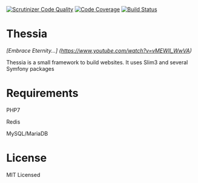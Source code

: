 [![Scrutinizer Code Quality](https://scrutinizer-ci.com/gp/Thessia/badges/quality-score.png?b=master&s=61412094cbd1ecf596f6b122b049fab86ad50074)](https://scrutinizer-ci.com/gp/Thessia/?branch=master)
[![Code Coverage](https://scrutinizer-ci.com/gp/Thessia/badges/coverage.png?b=master&s=2efb42e9fde2b3c214c32d3157109f03d157e29e)](https://scrutinizer-ci.com/gp/Thessia/?branch=master)
[![Build Status](https://scrutinizer-ci.com/gp/Thessia/badges/build.png?b=master&s=120fbbcaa40104c3fe84a18d6216f2e36a6808a3)](https://scrutinizer-ci.com/gp/Thessia/build-status/master)

# Thessia

_[Embrace Eternity...] (https://www.youtube.com/watch?v=vMEWIl_WwVA)_

Thessia is a small framework to build websites.
It uses Slim3 and several Symfony packages

# Requirements
PHP7

Redis

MySQL/MariaDB

# License

MIT Licensed